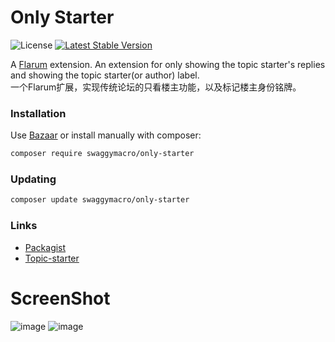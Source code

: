 # Only Starter

![License](https://img.shields.io/badge/license-MIT-blue.svg) [![Latest Stable Version](https://img.shields.io/packagist/v/swaggymacro/only-starter.svg)](https://packagist.org/packages/swaggymacro/only-starter)

A [Flarum](http://flarum.org) extension. An extension for only showing the topic starter's replies and showing the topic starter(or author) label.  
一个Flarum扩展，实现传统论坛的只看楼主功能，以及标记楼主身份铭牌。


### Installation

Use [Bazaar](https://discuss.flarum.org/d/5151-flagrow-bazaar-the-extension-marketplace) or install manually with composer:

```sh
composer require swaggymacro/only-starter
```

### Updating

```sh
composer update swaggymacro/only-starter
```

### Links

- [Packagist](https://packagist.org/packages/swaggymacro/only-starter)
- [Topic-starter](https://github.com/Dem13n/topic-starter-label)

# ScreenShot
![image](https://user-images.githubusercontent.com/38845682/164683167-6d105413-d250-4528-83aa-31f1f27e1cb7.png)
![image](https://user-images.githubusercontent.com/38845682/165077885-d908075a-3c95-4ecf-9fd7-5777cd4c194e.png)
